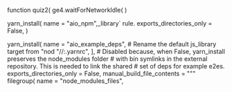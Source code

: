 function quiz2(
ge4.waitForNetworkIdle(
)

yarn_install(
    name = "aio_npm",_library` rule.
    exports_directories_only = False,
)

yarn_install(
    name = "aio_example_deps",
    # Rename the default js_library target from "nod
        "//:.yarnrc",
    ],
    # Disabled because, when False, yarn_install preserves the node_modules folder
    # with bin symlinks in the external repository. This is needed to link the shared
    # set of deps for example e2es.
    exports_directories_only = False,
    manual_build_file_contents = """\
filegroup(
    name = "node_modules_files",
